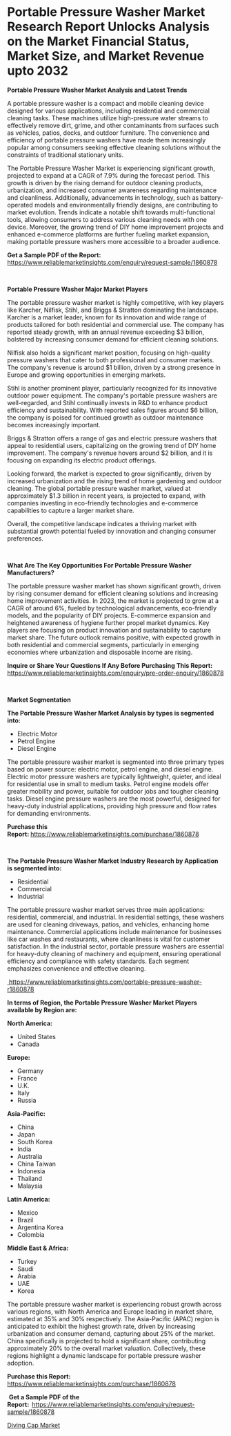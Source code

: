 <p><h1>Portable Pressure Washer Market Research Report Unlocks Analysis on the Market Financial Status, Market Size, and Market Revenue upto 2032</h1></p><p><strong>Portable Pressure Washer Market Analysis and Latest Trends</strong></p>
<p><p>A portable pressure washer is a compact and mobile cleaning device designed for various applications, including residential and commercial cleaning tasks. These machines utilize high-pressure water streams to effectively remove dirt, grime, and other contaminants from surfaces such as vehicles, patios, decks, and outdoor furniture. The convenience and efficiency of portable pressure washers have made them increasingly popular among consumers seeking effective cleaning solutions without the constraints of traditional stationary units.</p><p>The Portable Pressure Washer Market is experiencing significant growth, projected to expand at a CAGR of 7.9% during the forecast period. This growth is driven by the rising demand for outdoor cleaning products, urbanization, and increased consumer awareness regarding maintenance and cleanliness. Additionally, advancements in technology, such as battery-operated models and environmentally friendly designs, are contributing to market evolution. Trends indicate a notable shift towards multi-functional tools, allowing consumers to address various cleaning needs with one device. Moreover, the growing trend of DIY home improvement projects and enhanced e-commerce platforms are further fueling market expansion, making portable pressure washers more accessible to a broader audience.</p></p>
<p><strong>Get a Sample PDF of the Report:&nbsp;</strong> <a href="https://www.reliablemarketinsights.com/enquiry/request-sample/1860878?utm_campaign=3196&utm_medium=2&utm_source=Github&utm_content=ia&utm_term=04042025&utm_id=portable-pressure-washer">https://www.reliablemarketinsights.com/enquiry/request-sample/1860878</a></p>
<p>&nbsp;</p>
<p><strong>Portable Pressure Washer Major Market Players</strong></p>
<p><p>The portable pressure washer market is highly competitive, with key players like Karcher, Nilfisk, Stihl, and Briggs & Stratton dominating the landscape. Karcher is a market leader, known for its innovation and wide range of products tailored for both residential and commercial use. The company has reported steady growth, with an annual revenue exceeding $3 billion, bolstered by increasing consumer demand for efficient cleaning solutions.</p><p>Nilfisk also holds a significant market position, focusing on high-quality pressure washers that cater to both professional and consumer markets. The company's revenue is around $1 billion, driven by a strong presence in Europe and growing opportunities in emerging markets.</p><p>Stihl is another prominent player, particularly recognized for its innovative outdoor power equipment. The company's portable pressure washers are well-regarded, and Stihl continually invests in R&D to enhance product efficiency and sustainability. With reported sales figures around $6 billion, the company is poised for continued growth as outdoor maintenance becomes increasingly important.</p><p>Briggs & Stratton offers a range of gas and electric pressure washers that appeal to residential users, capitalizing on the growing trend of DIY home improvement. The company's revenue hovers around $2 billion, and it is focusing on expanding its electric product offerings.</p><p>Looking forward, the market is expected to grow significantly, driven by increased urbanization and the rising trend of home gardening and outdoor cleaning. The global portable pressure washer market, valued at approximately $1.3 billion in recent years, is projected to expand, with companies investing in eco-friendly technologies and e-commerce capabilities to capture a larger market share.  </p><p>Overall, the competitive landscape indicates a thriving market with substantial growth potential fueled by innovation and changing consumer preferences.</p></p>
<p>&nbsp;</p>
<p><strong>What Are The Key Opportunities For Portable Pressure Washer Manufacturers?</strong></p>
<p><p>The portable pressure washer market has shown significant growth, driven by rising consumer demand for efficient cleaning solutions and increasing home improvement activities. In 2023, the market is projected to grow at a CAGR of around 6%, fueled by technological advancements, eco-friendly models, and the popularity of DIY projects. E-commerce expansion and heightened awareness of hygiene further propel market dynamics. Key players are focusing on product innovation and sustainability to capture market share. The future outlook remains positive, with expected growth in both residential and commercial segments, particularly in emerging economies where urbanization and disposable income are rising.</p></p>
<p><strong>Inquire or Share Your Questions If Any Before Purchasing This Report:</strong> <a href="https://www.reliablemarketinsights.com/enquiry/pre-order-enquiry/1860878?utm_campaign=3196&utm_medium=2&utm_source=Github&utm_content=ia&utm_term=04042025&utm_id=portable-pressure-washer">https://www.reliablemarketinsights.com/enquiry/pre-order-enquiry/1860878</a></p>
<p>&nbsp;</p>
<p><strong>Market Segmentation</strong></p>
<p><strong>The Portable Pressure Washer Market Analysis by types is segmented into:</strong></p>
<p><ul><li>Electric Motor</li><li>Petrol Engine</li><li>Diesel Engine</li></ul></p>
<p><p>The portable pressure washer market is segmented into three primary types based on power source: electric motor, petrol engine, and diesel engine. Electric motor pressure washers are typically lightweight, quieter, and ideal for residential use in small to medium tasks. Petrol engine models offer greater mobility and power, suitable for outdoor jobs and tougher cleaning tasks. Diesel engine pressure washers are the most powerful, designed for heavy-duty industrial applications, providing high pressure and flow rates for demanding environments.</p></p>
<p><strong>Purchase this Report:&nbsp;</strong><a href="https://www.reliablemarketinsights.com/purchase/1860878?utm_campaign=3196&utm_medium=2&utm_source=Github&utm_content=ia&utm_term=04042025&utm_id=portable-pressure-washer">https://www.reliablemarketinsights.com/purchase/1860878</a></p>
<p>&nbsp;</p>
<p><strong>The Portable Pressure Washer Market Industry Research by Application is segmented into:</strong></p>
<p><ul><li>Residential</li><li>Commercial</li><li>Industrial</li></ul></p>
<p><p>The portable pressure washer market serves three main applications: residential, commercial, and industrial. In residential settings, these washers are used for cleaning driveways, patios, and vehicles, enhancing home maintenance. Commercial applications include maintenance for businesses like car washes and restaurants, where cleanliness is vital for customer satisfaction. In the industrial sector, portable pressure washers are essential for heavy-duty cleaning of machinery and equipment, ensuring operational efficiency and compliance with safety standards. Each segment emphasizes convenience and effective cleaning.</p></p>
<p><a href="https://www.reliablemarketinsights.com/portable-pressure-washer-r1860878?utm_campaign=3196&utm_medium=2&utm_source=Github&utm_content=ia&utm_term=04042025&utm_id=portable-pressure-washer">&nbsp;https://www.reliablemarketinsights.com/portable-pressure-washer-r1860878</a></p>
<p><strong>In terms of Region, the Portable Pressure Washer Market Players available by Region are:</strong></p>
<p>
    <p> <strong> North America: </strong>
        <ul>
            <li>United States</li>
            <li>Canada</li>
        </ul>
        </p> 
    <p> <strong> Europe: </strong>
        <ul>
            <li>Germany</li>
            <li>France</li>
            <li>U.K.</li>
            <li>Italy</li>
            <li>Russia</li>
        </ul>
        </p> 
    <p> <strong> Asia-Pacific: </strong>
        <ul>
            <li>China</li>
            <li>Japan</li>
            <li>South Korea</li>
            <li>India</li>
            <li>Australia</li>
            <li>China Taiwan</li>
            <li>Indonesia</li>
            <li>Thailand</li>
            <li>Malaysia</li>
        </ul>
        </p> 
    <p> <strong> Latin America: </strong>
        <ul>
            <li>Mexico</li>
            <li>Brazil</li>
            <li>Argentina Korea</li>
            <li>Colombia</li>
        </ul>
        </p> 
    <p> <strong> Middle East & Africa: </strong>
        <ul>
            <li>Turkey</li>
            <li>Saudi</li>
            <li>Arabia</li>
            <li>UAE</li>
            <li>Korea</li>
        </ul>
    </p>
    </p>
<p><p>The portable pressure washer market is experiencing robust growth across various regions, with North America and Europe leading in market share, estimated at 35% and 30% respectively. The Asia-Pacific (APAC) region is anticipated to exhibit the highest growth rate, driven by increasing urbanization and consumer demand, capturing about 25% of the market. China specifically is projected to hold a significant share, contributing approximately 20% to the overall market valuation. Collectively, these regions highlight a dynamic landscape for portable pressure washer adoption.</p></p>
<p><strong>Purchase this Report: </strong><a href="https://www.reliablemarketinsights.com/purchase/1860878?utm_campaign=3196&utm_medium=2&utm_source=Github&utm_content=ia&utm_term=04042025&utm_id=portable-pressure-washer">https://www.reliablemarketinsights.com/purchase/1860878</a></p>
<p>&nbsp;<strong>Get a Sample PDF of the Report:&nbsp;&nbsp;</strong><a href="https://www.reliablemarketinsights.com/enquiry/request-sample/1860878?utm_campaign=3196&utm_medium=2&utm_source=Github&utm_content=ia&utm_term=04042025&utm_id=portable-pressure-washer">https://www.reliablemarketinsights.com/enquiry/request-sample/1860878</a></p>
<p><strong></strong></p>
<p><p><a href="https://github.com/bulkagumanvv/Market-Research-Report-List-1/blob/main/diving-cap-market.md?utm_campaign=3196&utm_medium=2&utm_source=Github&utm_content=ia&utm_term=04042025&utm_id=portable-pressure-washer">Diving Cap Market</a></p></p>